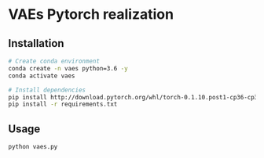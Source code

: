 # VAEs Pytorch realization

## Installation

```bash
# Create conda environment
conda create -n vaes python=3.6 -y
conda activate vaes

# Install dependencies
pip install http://download.pytorch.org/whl/torch-0.1.10.post1-cp36-cp36m-macosx_10_7_x86_64.whl
pip install -r requirements.txt
```

## Usage

```bash
python vaes.py
```

